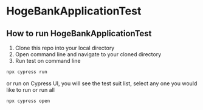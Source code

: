 # HogeBankApplicationTest

## How to run HogeBankApplicationTest

1. Clone this repo into your local directory
2. Open command line and navigate to your cloned directory
3. Run test on command line
```sh
npx cypress run
```
or run on Cypress UI, you will see the test suit list, select any one you would like to run or run all
```sh
npx cypress open
```
